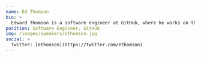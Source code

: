 ```yaml
---
name: Ed Thomson
bio: >
  Edward Thomson is a software engineer at GitHub, where he works on the Systems Team to help scale the world's largest code hosting service.  He's a core contributor to the libgit2 project which is used by GitHub as well as many other tools like Visual Studio and Xcode.  Edward is the author of the Git for Visual Studio video training from O'Reilly Media and a contributing author to Professional Team Foundation Server 2013.
position: Software Engineer, GitHub
img: /images/speakers/ethomson.jpg
social: >
  Twitter: [ethomson](https://twitter.com/ethomson)
---
```

